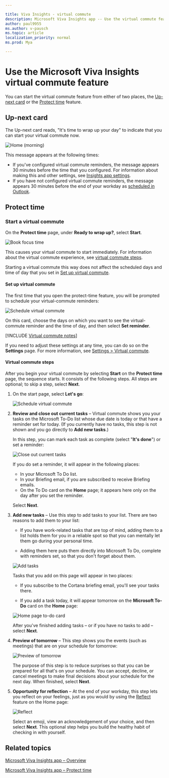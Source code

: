 ```yaml
---

title: Viva Insights - virtual commute 
description: Microsoft Viva Insights app -- Use the virtual commute feature
author: paul9955
ms.author: v-pausch
ms.topic: article
localization_priority: normal 
ms.prod: Mya

---
```


# Use the Microsoft Viva Insights virtual commute feature 

You can start the virtual commute feature from either of two places, the [Up-next card](#up-next-card) or the [Protect time](#protect-time) feature. 

## Up-next card

The Up-next card reads, "It's time to wrap up your day" to indicate that you can start your virtual commute now. 

![Home (morning)](images/virtual-commute.png)

This message appears at the following times:

 * If you've configured virtual commute reminders, the message appears 30 minutes before the time that you configured. For information about making this and other settings, see [Insights app settings](teams-app-settings.md). 
 * If you have not configured virtual commute reminders, the message appears 30 minutes before the end of your workday as [scheduled in Outlook](https://outlook.office.com/calendar/options/calendar/view/appearance). 

## Protect time

### Start a virtual commute

On the **Protect time** page, under **Ready to wrap up?**, select **Start**.

![Book focus time](Images/start-virt-commute.png)  

This causes your virtual commute to start immediately. For information about the virtual commute experience, see [virtual commute steps](#virtual-commute-steps).

Starting a virtual commute this way does not affect the scheduled days and time of day that you set in [Set up virtual commute](#set-up-virtual-commute).

#### Set up virtual commute

The first time that you open the protect-time feature, you will be prompted to schedule your virtual-commute reminders:

![Schedule virtual commute](Images/sched-virtual-commute-50.png)  

On this card, choose the days on which you want to see the virtual-commute reminder and the time of day, and then select **Set reminder**. 

[!INCLUDE [Virtual commute notes](includes/virtual-commute-details.md)]

If you need to adjust these settings at any time, you can do so on the **Settings** page. For more information, see [Settings > Virtual commute](teams-app-settings.md#virtual-commute).

#### Virtual commute steps

After you begin your virtual commute by selecting **Start** on the **Protect time** page, the sequence starts. It consists of the following steps. All steps are optional; to skip a step, select **Next**. 

1. On the start page, select **Let's go**:

   ![Schedule virtual commute](Images/01-start-vc.png)  

2. **Review and close out current tasks** &ndash; Virtual commute shows you your tasks on the Microsoft To-Do list whose due date is today or that have a reminder set for today. (If you currently have no tasks, this step is not shown and you go directly to **Add new tasks**.)

   In this step, you can mark each task as complete (select "**It's done**") or set a reminder:
 
     ![Close out current tasks](Images/02-close-out-current-tasks.png) 
 
   If you do set a reminder, it will appear in the following places:
    * In your Microsoft To Do list.
    * In your Briefing email, if you are subscribed to receive Briefing emails. 
     * On the To Do card on the **Home** page; it appears here only on the day after you set the reminder.
 
   Select **Next**.

2. **Add new tasks** &ndash; Use this step to add tasks to your list. There are two reasons to add them to your list:
 
   * If you have work-related tasks that are top of mind, adding them to a list holds them for you in a reliable spot so that you can mentally let them go during your personal time.

   * Adding them here puts them directly into Microsoft To Do, complete with reminders set, so that you don't forget about them.

   ![Add tasks](Images/03-add-new-tasks.png)

   Tasks that you add on this page will appear in two places:

   * If you subscribe to the Cortana briefing email, you'll see your tasks there.

   * If you add a task today, it will appear tomorrow on the **Microsoft To-Do** card on the **Home** page:

   ![Home page to-do card](Images/home-to-do.png)  

   After you've finished adding tasks &ndash; or if you have no tasks to add &ndash; select **Next**. 

3. **Preview of tomorrow** &ndash; This step shows you the events (such as meetings) that are on your schedule for tomorrow:

   ![Preview of tomorrow](Images/04-preview-of-tomorrow.png)

   The purpose of this step is to reduce surprises so that you can be prepared for all that's on your schedule. You can accept, decline, or cancel meetings to make final decisions about your schedule for the next day. When finished, select **Next**.

4. **Opportunity for reflection** &ndash; At the end of your workday, this step lets you reflect on your feelings, just as you would by using the [Reflect](viva-insights-reflect.md) feature on the Home page:

   ![Reflect](Images/05-reflection.png)

   Select an emoji, view an acknowledgement of your choice, and then select **Next**. This optional step helps you build the healthy habit of checking in with yourself.  

<!-- NOTE FOR WAVE 3: HEADSPACE, A 3RD-PARTY MEDITATION APP, WILL APPEAR HERE WHEN IT'S AVAILABLE. WE'LL NEED TO ENABLE SOUND FOR IT FIRST. THIS FEATURE BELONGS TO PETER B. [30:00] -->

## Related topics

[Microsoft Viva Insights app &ndash; Overview](teams-app.md)

[Microsoft Viva Insights app &ndash; Protect time](viva-insights-protect-time.md) 
 